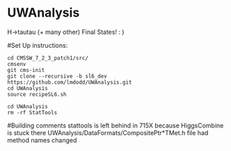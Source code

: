 UWAnalysis
==========

H->tautau (+ many other) Final States! : )


#Set Up instructions:

```cmsrel CMSSW_7_2_3_patch1
cd CMSSW_7_2_3_patch1/src/
cmsenv
git cms-init 
git clone --recursive -b sl6_dev https://github.com/lmdodd/UWAnalysis.git   
cd UWAnalysis
source recipeSL6.sh

cd UWAnalysis
rm -rf StatTools
```


#Building comments
stattools is left behind in 715X because HiggsCombine is stuck there
UWAnalysis/DataFormats/CompositePtr*TMet.h file had method names changed 

